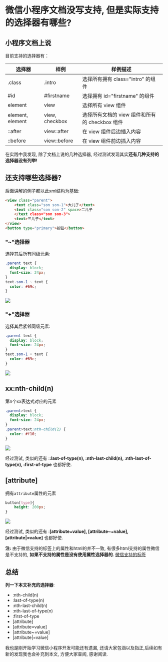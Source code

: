 # 微信小程序文档没写支持, 但是实际支持的选择器有哪些?

## 小程序文档上说
目前支持的选择器有：

|选择器|样例|样例描述|
|---|---|---|
|.class|	.intro|	选择所有拥有 class="intro" 的组件
|#id	|#firstname|	选择拥有 id="firstname" 的组件|
|element|	view|	选择所有 view 组件
|element, element|	view, checkbox|	选择所有文档的 view 组件和所有的 checkbox 组件|
|::after|	view::after|	在 view 组件后边插入内容|
|::before|	view::before|	在 view 组件前边插入内容|

在实践中我发现, 除了文档上说的几种选择器, 经过测试发现其实**还有几种支持的选择器没有列举!**

## 还支持哪些选择器?

后面讲解的例子都以此xml结构为基础:
```html
<view class="parent">
    <text class="son son-1">大儿子</text>
    <text class="son son-2" space>二儿子
    </text class="son son-3">
    <text>三儿子</text>
</view>
<button type="primary">按钮</button>
```

### "~"选择器
选择其后所有同级元素:
```css
.parent text {
  display: block;
  font-size: 24px;
}
text.son-1 ~ text {
  color: #69c;
}
```
![](https://ws1.sinaimg.cn/large/005IQkzXly1g607ohgdwsj30be03dglh.jpg)

### "+"选择器
选择其后紧邻同级元素:
```css
.parent text {
  display: block;
  font-size: 24px;
}
text.son-1 + text {
  color: #69c;
}
```

![](https://ws1.sinaimg.cn/large/005IQkzXly1g607sdj6gsj30b8035a9x.jpg)


## xx:nth-child(n)
第n个xx表达式对应的元素

```css
.parent>text {
  display: block;
  font-size: 24px;
}
.parent>text:nth-child(2) {
  color: #f10;
}
```

![](https://ws1.sinaimg.cn/large/005IQkzXly1g6080y3mvej30bg05ft8q.jpg)

经过测试, 类似的还有 :**:last-of-type(n),  :nth-last-child(n), :nth-last-of-type(n), :first-of-type** 也都好使.


## [attribute]
拥有`attribute`属性的元素
```css
button[type]{
    height: 200px;
}
```
![](https://ws1.sinaimg.cn/large/005IQkzXly1g60axaplqsj30bd0bbglr.jpg)

经过测试, 类似的还有 :**[attribute=value], [attribute~=value], [attribute|=value]** 也都好使.

**注:** 由于微信支持的标签上的属性和html的并不一致, 有很多html支持的属性微信是不支持的, **如果不支持的属性是没有使用属性选择器的**. 
[微信支持的标签](https://developers.weixin.qq.com/miniprogram/dev/component/)

## 总结
**列一下本文补充的选择器**: 
- :nth-child(n)
- :last-of-type(n)
- :nth-last-child(n)
- :nth-last-of-type(n)
- :first-of-type
- [attribute]
- [attribute=value]
- [attribute~=value]
- [attribute|=value]

我也是刚开始学习微信小程序开发可能还有遗漏, 还请大家包涵以及指正,后续如有新的发现我也会补充到本文, 方便大家查阅, 感谢阅读.